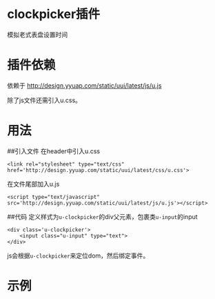 # clockpicker插件

模拟老式表盘设置时间

# 插件依赖

依赖于 http://design.yyuap.com/static/uui/latest/js/u.js

除了js文件还需引入u.css。

# 用法

##引入文件
在header中引入u.css
```
<link rel="stylesheet" type="text/css" href='http://design.yyuap.com/static/uui/latest/css/u.css'>
```
在文件尾部加入u.js
 
```
<script type="text/javascript" src='http://design.yyuap.com/static/uui/latest/js/u.js'></script>

```

##代码
定义样式为`u-clockpicker`的div父元素，包裹类`u-input`的input

```
<div class='u-clockpicker'>
    <input class="u-input" type="text">
</div>

```

js会根据`u-clockpicker`来定位dom，然后绑定事件。


# 示例







